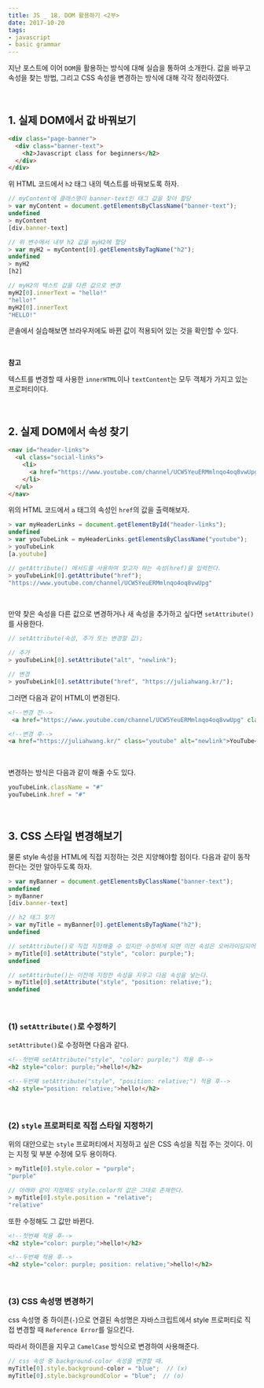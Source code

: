 ```yaml
---
title: JS _ 18. DOM 활용하기 <2부>
date: 2017-10-20
tags:
- javascript
- basic grammar
---
```


지난 포스트에 이어 `DOM`을 활용하는 방식에 대해 실습을 통하여 소개한다. 값을 바꾸고 속성을 찾는 방법, 그리고 CSS 속성을 변경하는 방식에 대해 각각 정리하였다.

<br>

## 1. 실제 DOM에서 값 바꿔보기

```html
<div class="page-banner">
  <div class="banner-text">
    <h2>Javascript class for beginners</h2>
  </div>
</div>
```

위 HTML 코드에서 `h2` 태그 내의 텍스트를 바꿔보도록 하자.

```js
// myContent에 클래스명이 banner-text인 태그 값을 찾아 할당
> var myContent = document.getElementsByClassName("banner-text");
undefined
> myContent
[div.banner-text]

// 위 변수에서 내부 h2 값을 myH2에 할당
> var myH2 = myContent[0].getElementsByTagName("h2");
undefined
> myH2
[h2]

// myH2의 텍스트 값을 다른 값으로 변경
myH2[0].innerText = "hello!"
"hello!"
myH2[0].innerText
"HELLO!"
```

콘솔에서 실습해보면 브라우저에도 바뀐 값이 적용되어 있는 것을 확인할 수 있다.

<br>

**참고**

텍스트를 변경할 때 사용한 `innerHTML`이나 `textContent`는 모두 객체가 가지고 있는 프로퍼티이다.

<br>


## 2. 실제 DOM에서 속성 찾기

```html
<nav id="header-links">
  <ul class="social-links">
    <li>
      <a href="https://www.youtube.com/channel/UCW5YeuERMmlnqo4oq8vwUpg" class="youtube">YouTube</a>
    </li>
  </ul>
</nav>
```

위의 HTML 코드에서 `a` 태그의 속성인 `href`의 값을 출력해보자.

```js
> var myHeaderLinks = document.getElementById("header-links");
undefined
> var youTubeLink = myHeaderLinks.getElementsByClassName("youtube");
> youTubeLink
[a.youtube]

// getAttribute() 메서드를 사용하여 찾고자 하는 속성(href)을 입력한다.
> youTubeLink[0].getAttribute("href");
"https://www.youtube.com/channel/UCW5YeuERMmlnqo4oq8vwUpg"

```

<br>

만약 찾은 속성을 다른 값으로 변경하거나 새 속성을 추가하고 싶다면 `setAttribute()`를 사용한다.

```js
// setAttribute(속성, 추가 또는 변경할 값);

// 추가
> youTubeLink[0].setAttribute("alt", "newlink");

// 변경
> youTubeLink[0].setAttribute("href", "https://juliahwang.kr/");
```

그러면 다음과 같이 HTML이 변경된다.

```html
<!--변경 전-->
 <a href="https://www.youtube.com/channel/UCW5YeuERMmlnqo4oq8vwUpg" class="youtube">YouTube</a>

<!--변경 후-->
<a href="https://juliahwang.kr/" class="youtube" alt="newlink">YouTube</a>
```

<br>

변경하는 방식은 다음과 같이 해줄 수도 있다.

```js
youTubeLink.className = "#"
youTubeLink.href = "#"
```

<br>

## 3. CSS 스타일 변경해보기

물론 style 속성을 HTML에 직접 지정하는 것은 지양해야할 점이다. 다음과 같이 동작한다는 것만 알아두도록 하자.

```js
> var myBanner = document.getElementsByClassName("banner-text");
undefined
> myBanner
[div.banner-text]

// h2 태그 찾기
> var myTitle = myBanner[0].getElementsByTagName("h2");
undefined

// setAttribute()로 직접 지정해줄 수 있지만 수정하게 되면 이전 속성은 오버라이딩되어 사라지는 단점이 있다.
> myTitle[0].setAttribute("style", "color: purple;");
undefined

// setAttirbute()는 이전에 지정한 속성을 지우고 다음 속성을 넣는다.
> myTitle[0].setAttribute("style", "position: relative;");
undefined
```

<br>

### (1) `setAttribute()`로 수정하기

`setAttribute()`로 수정하면 다음과 같다.

```html
<!--첫번째 setAttribute("style", "color: purple;") 적용 후-->
<h2 style="color: purple;">hello!</h2>

<!--두번째 setAttribute("style", "position: relative;") 적용 후-->
<h2 style="position: relative;">hello!</h2>
```

<br>

### (2) `style` 프로퍼티로 직접 스타일 지정하기

위의 대안으로는 `style` 프로퍼티에서 지정하고 싶은 CSS 속성을 직접 주는 것이다. 이는 지정 및 부분 수정에 모두 용이하다.

```js
> myTitle[0].style.color = "purple";
"purple"

// 아래와 같이 지정해도 style.color의 값은 그대로 존재한다.
> myTitle[0].style.position = "relative";
"relative"
```

또한 수정해도 그 값만 바뀐다.

```html
<!--첫번째 적용 후-->
<h2 style="color: purple;">hello!</h2>

<!--두번째 적용 후-->
<h2 style="color: purple; position: relative;">hello!</h2>
```

<br>

### (3) CSS 속성명 변경하기

css 속성명 중 하이픈(`-`)으로 연결된 속성명은 자바스크립트에서 style 프로퍼티로 직접 변경할 때 `Reference Error`를 일으킨다.

따라서 하이픈을 지우고 `CamelCase` 방식으로 변경하여 사용해준다.

```js
// css 속성 중 background-color 속성을 변경할 때.
myTitle[0].style.background-color = "blue";  // (x)
myTitle[0].style.backgroundColor = "blue";  // (o)
```

<br>
